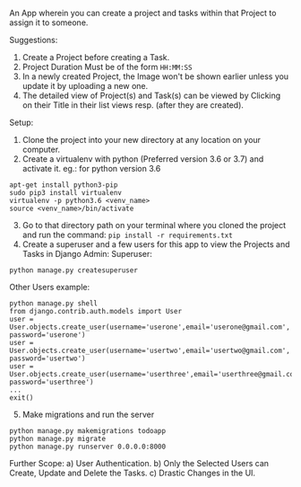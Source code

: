 An App wherein you can create a project and tasks within that Project to assign it to someone.

Suggestions:
1) Create a Project before creating a Task.
2) Project Duration Must be of the form ```HH:MM:SS```
3) In a newly created Project, the Image won't be shown earlier unless you update it by uploading a new one. 
4) The detailed view of Project(s) and Task(s) can be viewed by Clicking on their Title in their list views resp. (after they are created).

Setup: 
1) Clone the project into your new directory at any location on your computer.
2) Create a virtualenv with python (Preferred version 3.6 or 3.7) and activate it.
   eg.: for python version 3.6
```
apt-get install python3-pip
sudo pip3 install virtualenv
virtualenv -p python3.6 <venv_name>
source <venv_name>/bin/activate
```
3) Go to that directory path on your terminal where you cloned the project and run the command: ```pip install -r requirements.txt```
4) Create a superuser and a few users for this app to view the Projects and Tasks in Django Admin:
   Superuser:
```
python manage.py createsuperuser
```
  Other Users example:
```
python manage.py shell
from django.contrib.auth.models import User
user = User.objects.create_user(username='userone',email='userone@gmail.com', password='userone')
user = User.objects.create_user(username='usertwo',email='usertwo@gmail.com', password='usertwo')
user = User.objects.create_user(username='userthree',email='userthree@gmail.com', password='userthree')
...
exit()
```
5) Make migrations and run the server
```
python manage.py makemigrations todoapp
python manage.py migrate
python manage.py runserver 0.0.0.0:8000
```
Further Scope:
  a) User Authentication.
  b) Only the Selected Users can Create, Update and Delete the Tasks.
  c) Drastic Changes in the UI.
